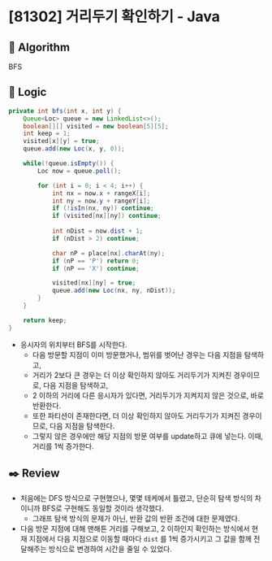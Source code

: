 # [81302] 거리두기 확인하기 - Java

## :pushpin: **Algorithm**

BFS

## :round_pushpin: **Logic**

```java
private int bfs(int x, int y) {
    Queue<Loc> queue = new LinkedList<>();
    boolean[][] visited = new boolean[5][5];
    int keep = 1;
    visited[x][y] = true;
    queue.add(new Loc(x, y, 0));

    while(!queue.isEmpty()) {
        Loc now = queue.poll();

        for (int i = 0; i < 4; i++) {
            int nx = now.x + rangeX[i];
            int ny = now.y + rangeY[i];
            if (!isIn(nx, ny)) continue;
            if (visited[nx][ny]) continue;
            
            int nDist = now.dist + 1;
            if (nDist > 2) continue;

            char nP = place[nx].charAt(ny);
            if (nP == 'P') return 0;
            if (nP == 'X') continue;

            visited[nx][ny] = true;
            queue.add(new Loc(nx, ny, nDist));
        }
    }

    return keep;
}
```

- 응시자의 위치부터 BFS를 시작한다.
  - 다음 방문할 지점이 이미 방문했거나, 범위를 벗어난 경우는 다음 지점을 탐색하고,
  - 거리가 2보다 큰 경우는 더 이상 확인하지 않아도 거리두기가 지켜진 경우이므로, 다음 지점을 탐색하고,
  - 2 이하의 거리에 다른 응시자가 있다면, 거리두기가 지켜지지 않은 것으로, 바로 반환한다.
  - 또한 파티션이 존재한다면, 더 이상 확인하지 않아도 거리두기가 지켜진 경우이므로, 다음 지점을 탐색한다.
  - 그렇지 않은 경우에만 해당 지점의 방문 여부를 update하고 큐에 넣는다. 이때, 거리를 1씩 증가한다.

## :black_nib: **Review**

- 처음에는 DFS 방식으로 구현했으나, 몇몇 테케에서 틀렸고, 단순히 탐색 방식의 차이니까 BFS로 구현해도 동일할 것이라 생각했다.
  - 그래프 탐색 방식의 문제가 아닌, 반환 값의 반환 조건에 대한 문제였다.
- 다음 방문 지점에 대해 맨해튼 거리를 구해보고, 2 이하인지 확인하는 방식에서 현재 지점에서 다음 지점으로 이동할 때마다 `dist` 를 1씩 증가시키고 그 값을 함께 전달해주는 방식으로 변경하여 시간을 줄일 수 있었다.
